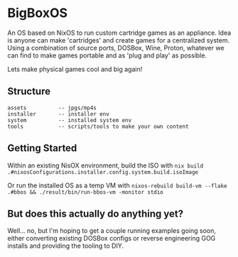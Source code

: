 # BigBoxOS

An OS based on NixOS to run custom cartridge games as an appliance. Idea is anyone can make 'cartridges' and create games for a centralized system. Using a combination of source ports, DOSBox, Wine, Proton, whatever we can find to make games portable and as 'plug and play' as possible.

Lets make physical games cool and big again!


## Structure

```
assets          -- jpgs/mp4s
installer       -- installer env
system          -- installed system env
tools           -- scripts/tools to make your own content
```

## Getting Started

Within an existing NisOX environment, build the ISO with `nix build .#nixosConfigurations.installer.config.system.build.isoImage`

Or run the installed OS as a temp VM with `nixos-rebuild build-vm --flake .#bbos && ./result/bin/run-bbos-vm -monitor stdio`

## But does this actually do anything yet?

Well... no, but I'm hoping to get a couple running examples going soon, either converting existing DOSBox configs or reverse engineering GOG installs and providing the tooling to DIY.